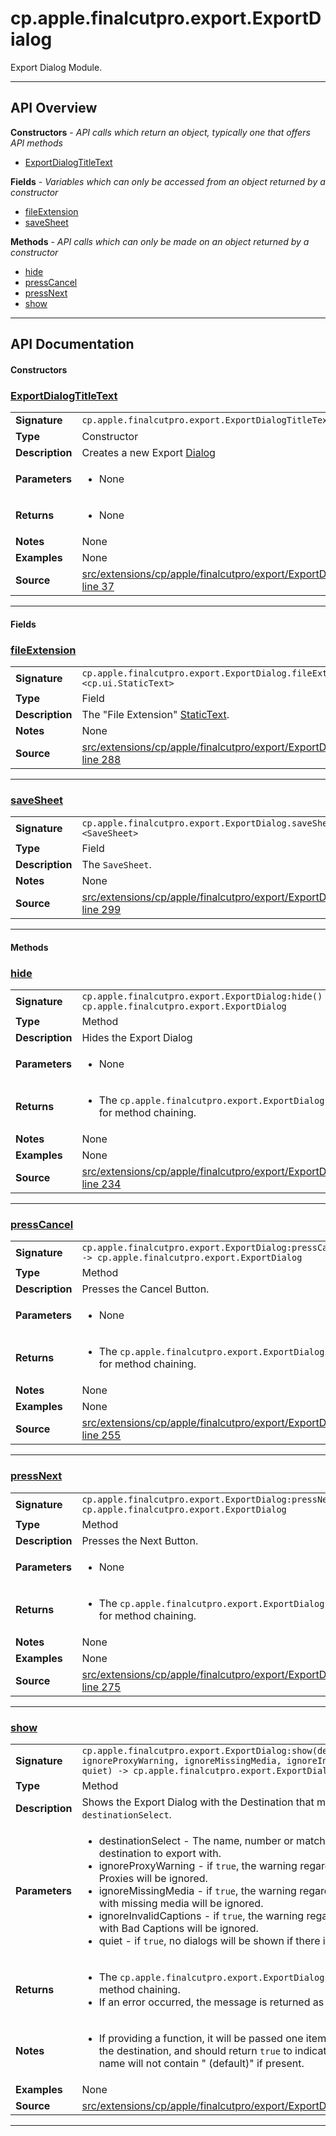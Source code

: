 # cp.apple.finalcutpro.export.ExportDialog

Export Dialog Module.

---

## API Overview
**Constructors** - _API calls which return an object, typically one that offers API methods_
 * [ExportDialogTitleText](#exportdialogtitletext)

**Fields** - _Variables which can only be accessed from an object returned by a constructor_
 * [fileExtension](#fileextension)
 * [saveSheet](#savesheet)

**Methods** - _API calls which can only be made on an object returned by a constructor_
 * [hide](#hide)
 * [pressCancel](#presscancel)
 * [pressNext](#pressnext)
 * [show](#show)


---

## API Documentation

#### Constructors


### [ExportDialogTitleText](#exportdialogtitletext)

|                                             |                                                                                     |
| --------------------------------------------|-------------------------------------------------------------------------------------|
| **Signature**                               | `cp.apple.finalcutpro.export.ExportDialogTitleText(parent)`                                                                    |
| **Type**                                    | Constructor                                                                     |
| **Description**                             | Creates a new Export [Dialog](cp.ui.Dialog.md)                                                                     |
| **Parameters**                              | <ul><li>None</li></ul> |
| **Returns**                                 | <ul><li>None</li></ul>          |
| **Notes**                                   | None |
| **Examples**                                | None |
| **Source**                                  | [src/extensions/cp/apple/finalcutpro/export/ExportDialog.lua line 37](https://github.com/CommandPost/CommandPost/blob/develop/src/extensions/cp/apple/finalcutpro/export/ExportDialog.lua#L37) |

---

#### Fields


### [fileExtension](#fileextension)

|                                             |                                                                                     |
| --------------------------------------------|-------------------------------------------------------------------------------------|
| **Signature**                               | `cp.apple.finalcutpro.export.ExportDialog.fileExtension <cp.ui.StaticText>`                                                                    |
| **Type**                                    | Field                                                                     |
| **Description**                             | The "File Extension" [StaticText](cp.ui.StaticText.md).                                                                     |
| **Notes**                                   | None |
| **Source**                                  | [src/extensions/cp/apple/finalcutpro/export/ExportDialog.lua line 288](https://github.com/CommandPost/CommandPost/blob/develop/src/extensions/cp/apple/finalcutpro/export/ExportDialog.lua#L288) |

---


### [saveSheet](#savesheet)

|                                             |                                                                                     |
| --------------------------------------------|-------------------------------------------------------------------------------------|
| **Signature**                               | `cp.apple.finalcutpro.export.ExportDialog.saveSheet <SaveSheet>`                                                                    |
| **Type**                                    | Field                                                                     |
| **Description**                             | The `SaveSheet`.                                                                     |
| **Notes**                                   | None |
| **Source**                                  | [src/extensions/cp/apple/finalcutpro/export/ExportDialog.lua line 299](https://github.com/CommandPost/CommandPost/blob/develop/src/extensions/cp/apple/finalcutpro/export/ExportDialog.lua#L299) |

---

#### Methods


### [hide](#hide)

|                                             |                                                                                     |
| --------------------------------------------|-------------------------------------------------------------------------------------|
| **Signature**                               | `cp.apple.finalcutpro.export.ExportDialog:hide() -> cp.apple.finalcutpro.export.ExportDialog`                                                                    |
| **Type**                                    | Method                                                                     |
| **Description**                             | Hides the Export Dialog                                                                     |
| **Parameters**                              | <ul><li>None</li></ul> |
| **Returns**                                 | <ul><li>The `cp.apple.finalcutpro.export.ExportDialog` object for method chaining.</li></ul>          |
| **Notes**                                   | None |
| **Examples**                                | None |
| **Source**                                  | [src/extensions/cp/apple/finalcutpro/export/ExportDialog.lua line 234](https://github.com/CommandPost/CommandPost/blob/develop/src/extensions/cp/apple/finalcutpro/export/ExportDialog.lua#L234) |

---


### [pressCancel](#presscancel)

|                                             |                                                                                     |
| --------------------------------------------|-------------------------------------------------------------------------------------|
| **Signature**                               | `cp.apple.finalcutpro.export.ExportDialog:pressCancel() -> cp.apple.finalcutpro.export.ExportDialog`                                                                    |
| **Type**                                    | Method                                                                     |
| **Description**                             | Presses the Cancel Button.                                                                     |
| **Parameters**                              | <ul><li>None</li></ul> |
| **Returns**                                 | <ul><li>The `cp.apple.finalcutpro.export.ExportDialog` object for method chaining.</li></ul>          |
| **Notes**                                   | None |
| **Examples**                                | None |
| **Source**                                  | [src/extensions/cp/apple/finalcutpro/export/ExportDialog.lua line 255](https://github.com/CommandPost/CommandPost/blob/develop/src/extensions/cp/apple/finalcutpro/export/ExportDialog.lua#L255) |

---


### [pressNext](#pressnext)

|                                             |                                                                                     |
| --------------------------------------------|-------------------------------------------------------------------------------------|
| **Signature**                               | `cp.apple.finalcutpro.export.ExportDialog:pressNext() -> cp.apple.finalcutpro.export.ExportDialog`                                                                    |
| **Type**                                    | Method                                                                     |
| **Description**                             | Presses the Next Button.                                                                     |
| **Parameters**                              | <ul><li>None</li></ul> |
| **Returns**                                 | <ul><li>The `cp.apple.finalcutpro.export.ExportDialog` object for method chaining.</li></ul>          |
| **Notes**                                   | None |
| **Examples**                                | None |
| **Source**                                  | [src/extensions/cp/apple/finalcutpro/export/ExportDialog.lua line 275](https://github.com/CommandPost/CommandPost/blob/develop/src/extensions/cp/apple/finalcutpro/export/ExportDialog.lua#L275) |

---


### [show](#show)

|                                             |                                                                                     |
| --------------------------------------------|-------------------------------------------------------------------------------------|
| **Signature**                               | `cp.apple.finalcutpro.export.ExportDialog:show(destinationSelect, ignoreProxyWarning, ignoreMissingMedia, ignoreInvalidCaptions, quiet) -> cp.apple.finalcutpro.export.ExportDialog, string`                                                                    |
| **Type**                                    | Method                                                                     |
| **Description**                             | Shows the Export Dialog with the Destination that matches the `destinationSelect`.                                                                     |
| **Parameters**                              | <ul><li>destinationSelect        - The name, number or match function of the destination to export with.</li><li>ignoreProxyWarning       - if `true`, the warning regarding exporting Proxies will be ignored.</li><li>ignoreMissingMedia       - if `true`, the warning regarding exporting with missing media will be ignored.</li><li>ignoreInvalidCaptions    - if `true`, the warning regarding exporting with Bad Captions will be ignored.</li><li>quiet                    - if `true`, no dialogs will be shown if there is an error.</li></ul> |
| **Returns**                                 | <ul><li>The `cp.apple.finalcutpro.export.ExportDialog` object for method chaining.</li><li>If an error occurred, the message is returned as the second value</li></ul>          |
| **Notes**                                   | <ul><li>If providing a function, it will be passed one item - the name of the destination, and should return `true` to indicate a match. The name will not contain " (default)" if present.</li></ul> |
| **Examples**                                | None |
| **Source**                                  | [src/extensions/cp/apple/finalcutpro/export/ExportDialog.lua line 72](https://github.com/CommandPost/CommandPost/blob/develop/src/extensions/cp/apple/finalcutpro/export/ExportDialog.lua#L72) |

---

